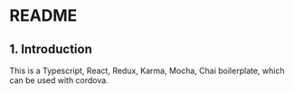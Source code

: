 # README #

## 1. Introduction ##
This is a Typescript, React, Redux, Karma, Mocha, Chai boilerplate, which can be used with cordova.
